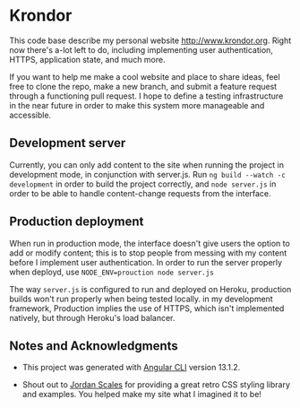 # Krondor

This code base describe my personal website http://www.krondor.org. Right now there's a-lot left to do, including implementing user authentication, HTTPS, application state, and much more.

If you want to help me make a cool website and place to share ideas, feel free to clone the repo, make a new branch, and submit a feature request through a functioning pull request. I hope to define a testing infrastructure in the near future in order to make this system more manageable and accessible.


## Development server

Currently, you can only add content to the site when running the project in development mode, in conjunction with server.js. 
Run `ng build --watch -c development` in order to build the project correctly, and `node server.js` in order to be able to handle content-change requests from the interface.

## Production deployment

When run in production mode, the interface doesn't give users the option to add or modify content; this is to stop people from messing with my content before I implement user authentication.
In order to run the server properly when deployd, use `NODE_ENV=prouction node server.js`

The way `server.js` is configured to run and deployed on Heroku, production builds won't run properly when being tested locally. in my development framework, Production implies the use of HTTPS, which isn't implemented natively, but through Heroku's load balancer.
## Notes and Acknowledgments 
 - This project was generated with [Angular CLI](https://github.com/angular/angular-cli) version 13.1.2.

 - Shout out to [Jordan Scales](https://github.com/jdan) for providing a great retro CSS styling library and examples. You helped make my site what I imagined it to be!


